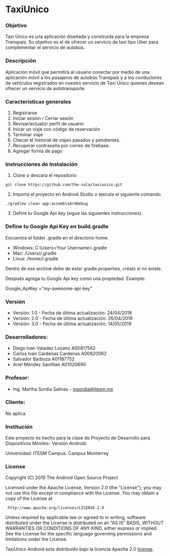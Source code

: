 # TaxiUnico

### Objetivo
Taxi Único es una aplicación diseñada y construida para la empresa Transpais. Su objetivo es el de ofrecer un servicio de taxi tipo Uber para complementar el servicio de autobús.

### Descripción
Aplicación móvil que permitirá al	usuario	conectar por medio de una	aplicación móvil a los pasajeros de	autobús Transpais	y a	los conductores de vehículos registrados en nuestro	servicio de Taxi Único quienes desean	ofrecer	un servicio	de autotransporte.

### Características generales
1. Registrarse
2. Iniciar sesión / Cerrar sesión
3. Revisar/actualizr perfil de usuario
4. Inicar un viaje con código de reservación
5. Terminar viaje
6. Checar el historial de viajes pasados y pendientes.
7. Recuperar contraseña por correo de firebase.
8. Agregar forma de pago

### Instrucciones de Instalación

1. Clone o descara el repositorio

  ```shell
  git clone https://github.com/the-vala/taxiunico.git
  ```

2. Importa el proyecto en Android Studio o ejecuta el siguiente comando.

  ```shell
  ./gradlew clean app:assembleArmDebug
  ```
3. Define tu Google Api key (sigue las siguientes instrucciones).

### Define tu Google Api Key en build.gradle
Encuentra el folder .gradle en el directorio home.

* Windows: C:\Users\<Your Username>\.gradle
* Mac: /Users/<Your Username>/.gradle
* Linux: /home/<Your Username>/.gradle

Dentro de ese archive debe de estar gradle.properties, créalo si no existe.

Después agrega tu Google Api key como una propiedad. Example:

Google_ApiKey ="my-awesome-api-key"

### Versión
* Versión: 1.0 - Fecha de última actualización: 24/04/2019
* Versión: 2.0 - Fecha de última actualización: 26/04/2019
* Versión: 3.0 - Fecha de última actualización: 14/05/2019


### Desarrolladores:

* Diego Ivan Valadez Lozano A00817562
* Carlos Ivan Cardenas Cardenas A00820062
* Salvador Barboza A01187752
* Ariel Méndez Santillan A01020690

### Profesor:

* Ing. Martha Sordia Salinas - msordia@itesm.mx

### Cliente:

No aplica.

### Institución

Este proyecto es hecho para la clase de Proyecto de Desarrollo para Dispositivos Móviles- Versión Android.

Universidad: ITESM
Campus: Campus Monterrey

### License

Copyright (C) 2019 The Android Open Source Project

Licensed under the Apache License, Version 2.0 (the "License");
you may not use this file except in compliance with the License.
You may obtain a copy of the License at

     http://www.apache.org/licenses/LICENSE-2.0

Unless required by applicable law or agreed to in writing, software
distributed under the License is distributed on an "AS IS" BASIS,
WITHOUT WARRANTIES OR CONDITIONS OF ANY KIND, either express or implied.
See the License for the specific language governing permissions and
limitations under the License.

 TaxiUnico Android esta distribuido bajo la licencia Apache 2.0 [license](LICENSE).